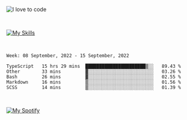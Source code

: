 ![I love to code](https://capsule-render.vercel.app/api?height=250&type=waving&color=gradient&customColorList=14&section=header&text=%F0%9F%92%80%20%F0%9F%96%A4%20%F0%9F%92%BB&fontSize=34&fontColor=fff&animation=fadeIn&fontAlignY=40)

<br>

[![My Skills](https://skillicons.dev/icons?i=html,css,js,ts,dart,react,vue,astro,nextjs,nuxtjs,svelte,remix,gatsby,flutter,jest,sass,styledcomponents,tailwind,materialui,nodejs,graphql,git,netlify,ai,figma)](https://skillicons.dev)

<br>


<!--START_SECTION:waka-->
```text
Week: 08 September, 2022 - 15 September, 2022

TypeScript   15 hrs 29 mins  ██████████████████████▒░░   89.43 % 
Other        33 mins         ▓░░░░░░░░░░░░░░░░░░░░░░░░   03.26 % 
Bash         26 mins         ▓░░░░░░░░░░░░░░░░░░░░░░░░   02.55 % 
Markdown     16 mins         ▒░░░░░░░░░░░░░░░░░░░░░░░░   01.56 % 
SCSS         14 mins         ▒░░░░░░░░░░░░░░░░░░░░░░░░   01.39 % 
```
<!--END_SECTION:waka-->


<br>

[![My Spotify](https://spotify-github-profile.vercel.app/api/view?uid=dmblakedesign&cover_image=true&theme=default&bar_color=53b14f&bar_color_cover=false)](https://github.com/kittinan/spotify-github-profile)
